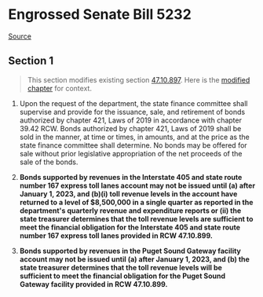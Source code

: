 # Engrossed Senate Bill 5232

[Source](http://lawfilesext.leg.wa.gov/biennium/2021-22/Xml/Bills/Senate%20Bills/5232.E.xml)
## Section 1
> This section modifies existing section [47.10.897](/rcw/47_public_highways_and_transportation/47.10_highway_construction_bonds.md). Here is the [modified chapter](rcw/47_public_highways_and_transportation/47.10_highway_construction_bonds.md) for context.

1. Upon the request of the department, the state finance committee shall supervise and provide for the issuance, sale, and retirement of bonds authorized by chapter 421, Laws of 2019 in accordance with chapter 39.42 RCW. Bonds authorized by chapter 421, Laws of 2019 shall be sold in the manner, at time or times, in amounts, and at the price as the state finance committee shall determine. No bonds may be offered for sale without prior legislative appropriation of the net proceeds of the sale of the bonds.

2. **Bonds supported by revenues in the Interstate 405 and state route number 167 express toll lanes account may not be issued until (a) after January 1, 2023, and (b)(i) toll revenue levels in the account have returned to a level of $8,500,000 in a single quarter as reported in the department's quarterly revenue and expenditure reports or (ii) the state treasurer determines that the toll revenue levels are sufficient to meet the financial obligation for the Interstate 405 and state route number 167 express toll lanes provided in RCW 47.10.899.**

3. **Bonds supported by revenues in the Puget Sound Gateway facility account may not be issued until (a) after January 1, 2023, and (b) the state treasurer determines that the toll revenue levels will be sufficient to meet the financial obligation for the Puget Sound Gateway facility provided in RCW 47.10.899.**

